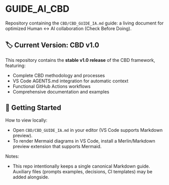 # GUIDE_AI_CBD

Repository containing the `CBD/CBD_GUIDE_IA.md` guide: a living document for optimized Human ↔ AI collaboration (Check Before Doing).

## 🏷️ Current Version: CBD v1.0

This repository contains the **stable v1.0 release** of the CBD framework, featuring:
- Complete CBD methodology and processes
- VS Code AGENTS.md integration for automatic context
- Functional GitHub Actions workflows
- Comprehensive documentation and examples

## 📖 Getting Started

How to view locally:

- Open `CBD/CBD_GUIDE_IA.md` in your editor (VS Code supports Markdown preview).
- To render Mermaid diagrams in VS Code, install a Merlin/Markdown preview extension that supports Mermaid.

Notes:
- This repo intentionally keeps a single canonical Markdown guide. Auxiliary files (prompts examples, decisions, CI templates) may be added alongside.
